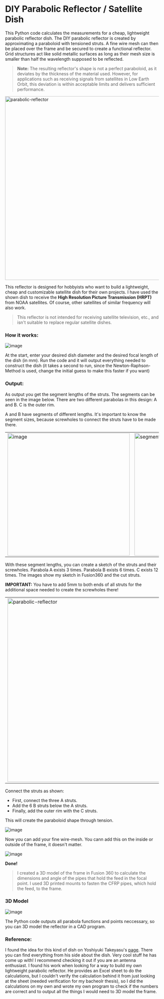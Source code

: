 # DIY Parabolic Reflector / Satellite Dish

This Python code calculates the measurements for a cheap, lightweight parabolic reflector dish. The DIY parabolic reflector is created by approximating a paraboloid with tensioned struts.
A fine wire mesh can then be placed over the frame and be secured to create a functional reflector. Grid structures act like solid metallic surfaces as long as their mesh size is smaller than half the wavelength supposed to be reflected.

> **Note:** The resulting reflector's shape is not a perfect paraboloid, as it deviates by the thickness of the material used. However, for applications such as receiving signals from satellites in Low Earth Orbit, this deviation is within acceptable limits and delivers sufficient performance.

<img src="https://github.com/user-attachments/assets/aa9ba178-6a30-4016-9ce8-8fa9f0e3d420" alt="parabolic-reflector" width="600">

This reflector is designed for hobbyists who want to build a lightweight, cheap and customizable satellite dish for their own projects. I have used the shown dish to receive the **High Resolution Picture Transmission (HRPT)** from NOAA satellites. Of course, other satellites of similar frequency will also work.
>  This reflector is not intended for receiving satellite television, etc., and isn't suitable to replace regular satellite dishes.


### How it works:

![image](https://github.com/user-attachments/assets/5a860aac-a371-433c-91b5-339a3eebb442)

At the start, enter your desired dish diameter and the desired focal length of the dish (in mm). Run the code and it will output everything needed to construct the dish (it takes a second to run, since the Newton-Raphson-Method is used, change the initial guess to make this faster if you want) 

### Output:

As output you get the segment lengths of the struts. The segments can be seen in the image below. There are two different parabolas in this design: A and B. C is the outer rim.

A and B have segments of different lengths. It's important to know the segment sizes, because screwholes to connect the struts have to be made there.

<table>
  <tr>
    <td><img src="https://github.com/user-attachments/assets/6e191834-d80b-41db-90dc-8c8d3ae11a3d" alt="image" width="400"></td>
    <td><img src="https://github.com/user-attachments/assets/c1e3fdda-dbb2-4659-ac19-dcedb7f71fda" alt="segments" width="400"></td>
  </tr>
</table>

With these segment lengths, you can create a sketch of the struts and their screwholes.
Parabola A exists 3 times. Parabola B exists 6 times. C exists 12 times.
The images show my sketch in Fusion360 and the cut struts.

**IMPORTANT:** You have to add 5mm to both ends of all struts for the additional space needed to create the screwholes there!

<table>
  <tr>
    <td><img src="https://github.com/user-attachments/assets/60a84094-6632-46b6-a4a9-8acfd84f20f1" alt="parabolic-reflector" width="600"></td>
    <td><img src="https://github.com/user-attachments/assets/748d83e1-cb95-4f27-a80f-1067f3d209bd" alt="parabolic-reflector" width="600"></td>
  </tr>
</table>

Connect the struts as shown:

- First, connect the three A struts.
- Add the 6 B struts below the A struts.
- Finally, add the outer rim with the C struts.

This will create the paraboloid shape through tension.


![image](https://github.com/user-attachments/assets/8cbeea6c-f3a5-47b8-8701-68a1bdca3860)

Now you can add your fine wire-mesh. You cann add this on the inside or outside of the frame, it doesn't matter. 

![image](https://github.com/user-attachments/assets/7870e593-794f-4f9b-b199-2627cc53511d)

**Done!**

> I created a 3D model of the frame in Fusion 360 to calculate the dimensions and angle of the pipes that hold the feed in the focal point. I used 3D printed mounts to fasten the CFRP pipes, which hold the feed, to the frame.

### 3D Model
![image](https://github.com/user-attachments/assets/06c2bf83-8b69-40b1-9118-e133efb48834)


The Python code outputs all parabola functions and points neccessary, so you can 3D model the reflector in a CAD program. 

### Reference:
I found the idea for this kind of dish on Yoshiyuki Takeyasu's [page](http://www.terra.dti.ne.jp/~takeyasu/). There you can find everything from his side about the dish. Very cool stuff he has come up with! I recommend checking it out if you are an antenna enthusiast.
I found his work when looking for a way to build my own lightweight parabolic reflector. He provides an Excel sheet to do the calculations, but I couldn't verify the calculation behind it from just looking at the sheet (needed verification for my bacheolr thesis), so I did the calculations on my own and wrote my own program to check if the numbers are correct and to output all the things I would need to 3D model the frame.
 
